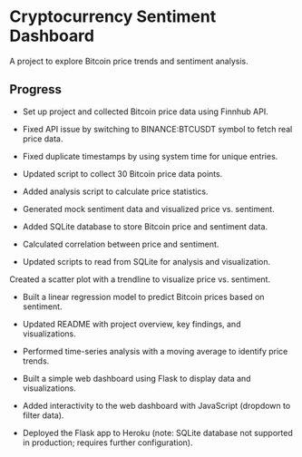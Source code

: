 # Cryptocurrency Sentiment Dashboard
A project to explore Bitcoin price trends and sentiment analysis.

## Progress
  - Set up project and collected Bitcoin price data using Finnhub API.
  - Fixed API issue by switching to BINANCE:BTCUSDT symbol to fetch real price data.
  - Fixed duplicate timestamps by using system time for unique entries.

  - Updated script to collect 30 Bitcoin price data points.
  - Added analysis script to calculate price statistics.
  - Generated mock sentiment data and visualized price vs. sentiment.

  - Added SQLite database to store Bitcoin price and sentiment data.
  - Calculated correlation between price and sentiment.
  - Updated scripts to read from SQLite for analysis and visualization.

  Created a scatter plot with a trendline to visualize price vs. sentiment.
  - Built a linear regression model to predict Bitcoin prices based on sentiment.
  - Updated README with project overview, key findings, and visualizations.

  - Performed time-series analysis with a moving average to identify price trends.
  - Built a simple web dashboard using Flask to display data and visualizations.

  - Added interactivity to the web dashboard with JavaScript (dropdown to filter data).
  - Deployed the Flask app to Heroku (note: SQLite database not supported in production; requires further configuration).